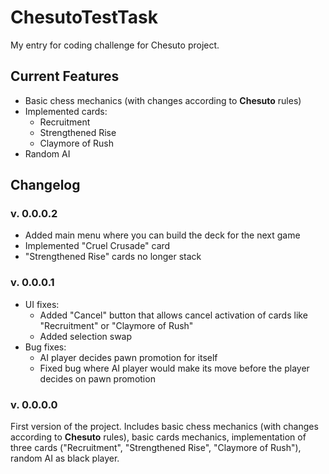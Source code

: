 # ChesutoTestTask
My entry for coding challenge for Chesuto project.

## Current Features
- Basic chess mechanics (with changes according to **Chesuto** rules)
- Implemented cards:
  - Recruitment
  - Strengthened Rise
  - Claymore of Rush
- Random AI

## Changelog
### v. 0.0.0.2
- Added main menu where you can build the deck for the next game
- Implemented "Cruel Crusade" card
- "Strengthened Rise" cards no longer stack
### v. 0.0.0.1
- UI fixes:
  - Added "Cancel" button that allows cancel activation of cards like "Recruitment" or "Claymore of Rush"
  - Added selection swap
- Bug fixes:
  - AI player decides pawn promotion for itself
  - Fixed bug where AI player would make its move before the player decides on pawn promotion
### v. 0.0.0.0
First version of the project.
Includes basic chess mechanics (with changes according to **Chesuto** rules), basic cards mechanics, implementation of three cards ("Recruitment", "Strengthened Rise", "Claymore of Rush"), random AI as black player.
